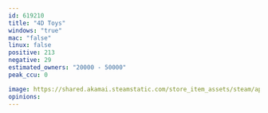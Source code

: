 ```yaml
---
id: 619210
title: "4D Toys"
windows: "true"
mac: "false"
linux: false
positive: 213
negative: 29
estimated_owners: "20000 - 50000"
peak_ccu: 0

image: https://shared.akamai.steamstatic.com/store_item_assets/steam/apps/619210/header.jpg?t=1710894232
opinions:
---
```

